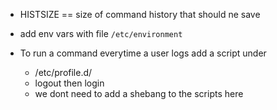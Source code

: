 - HISTSIZE == size of command history that should ne save 
- add env vars with file `/etc/environment`

- To run a command everytime a user logs add a script under 
	- /etc/profile.d/
	- logout then login 
	- we dont need to add a shebang to the scripts here  

